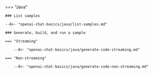 === "Java"

    ### List samples

    --8<- "openai-chat-basics/java/list-samples.md"

    ### Generate, build, and run a sample

    === "Streaming"

        --8<- "openai-chat-basics/java/generate-code-streaming.md"

    === "Non-streaming"

        --8<- "openai-chat-basics/java/generate-code-non-streaming.md"
